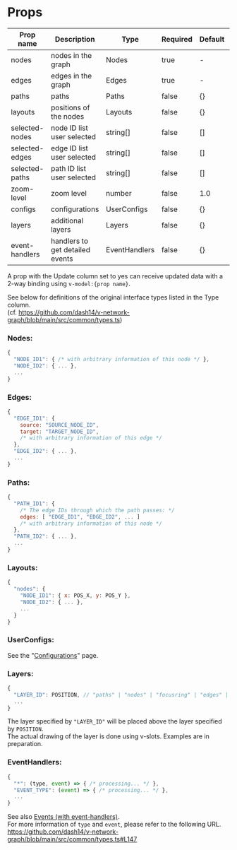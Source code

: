 # Props

<div class="reference-table">

| Prop name      | Description                     | Type          | Required | Default | Update |
| -------------- | ------------------------------- | ------------- | -------- | ------- | ------ |
| nodes          | nodes in the graph              | Nodes         | true     | -       | no     |
| edges          | edges in the graph              | Edges         | true     | -       | no     |
| paths          | paths                           | Paths         | false    | {}      | no     |
| layouts        | positions of the nodes          | Layouts       | false    | {}      | yes    |
| selected-nodes | node ID list user selected      | string[]      | false    | []      | yes    |
| selected-edges | edge ID list user selected      | string[]      | false    | []      | yes    |
| selected-paths | path ID list user selected      | string[]      | false    | []      | yes    |
| zoom-level     | zoom level                      | number        | false    | 1.0     | yes    |
| configs        | configurations                  | UserConfigs   | false    | {}      | no     |
| layers         | additional layers               | Layers        | false    | {}      | no     |
| event-handlers | handlers to get detailed events | EventHandlers | false    | {}      | no     |

A prop with the Update column set to yes can receive updated data with
a 2-way binding using `v-model:{prop name}`.

See below for definitions of the original interface types listed in the Type column.  
(cf. https://github.com/dash14/v-network-graph/blob/main/src/common/types.ts)

</div>

<div class="reference-props-types">

### Nodes:

```js
{
  "NODE_ID1": { /* with arbitrary information of this node */ },
  "NODE_ID2": { ... },
  ...
}
```

### Edges:

```js
{
  "EDGE_ID1": {
    source: "SOURCE_NODE_ID",
    target: "TARGET_NODE_ID",
    /* with arbitrary information of this edge */
  },
  "EDGE_ID2": { ... },
  ...
}
```

### Paths:

```js
{
  "PATH_ID1": {
    /* The edge IDs through which the path passes: */
    edges: [ "EDGE_ID1", "EDGE_ID2", ... ]
    /* with arbitrary information of this node */
  },
  "PATH_ID2": { ... },
  ...
}
```

### Layouts:

```js
{
  "nodes": {
    "NODE_ID1": { x: POS_X, y: POS_Y },
    "NODE_ID2": { ... },
    ...
  }
}
```

### UserConfigs:

See the "[Configurations](./configurations.md)" page.

### Layers:

```js
{
  "LAYER_ID": POSITION, // "paths" | "nodes" | "focusring" | "edges" | "base" | "grid" | "background" | "root"
  ...
}
```

The layer specified by `"LAYER_ID"` will be placed above the layer
specified by `POSITION`.  
The actual drawing of the layer is done using v-slots.
Examples are in preparation.

### EventHandlers:

```js
{
  "*": (type, event) => { /* processing... */ },
  "EVENT_TYPE": (event) => { /* processing... */ },
  ...
}
```

See also [Events (with event-handlers)](./events.md#events-with-event-handlers).  
For more information of `type` and `event`, please refer to the following URL.  
https://github.com/dash14/v-network-graph/blob/main/src/common/types.ts#L147

</div>
